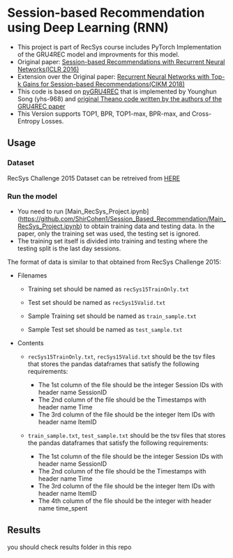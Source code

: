 # Session-based Recommendation using Deep Learning (RNN)
- This project is part of RecSys course includes PyTorch Implementation of the GRU4REC model and improvments for this model.
- Original paper: [Session-based Recommendations with Recurrent Neural Networks(ICLR 2016)](https://arxiv.org/pdf/1511.06939.pdf)
- Extension over the Original paper: [Recurrent Neural Networks with Top-k Gains for Session-based
Recommendations(CIKM 2018)](https://arxiv.org/abs/1706.03847)
- This code is based on [pyGRU4REC](https://github.com/yhs-968/pyGRU4REC) that is implemented by Younghun Song (yhs-968) and [original Theano code written by the authors of the GRU4REC paper](https://github.com/hidasib/GRU4Rec)
- This Version supports TOP1, BPR, TOP1-max, BPR-max, and Cross-Entropy Losses.

## Usage

### Dataset
RecSys Challenge 2015 Dataset can be retreived from [HERE](https://www.kaggle.com/chadgostopp/recsys-challenge-2015)

### Run the model
- You need to run [Main_RecSys_Project.ipynb] (https://github.com/ShirCohen1/Session_Based_Recommendation/Main_RecSys_Project.ipynb) to obtain training data and testing data. In the paper, only the training set was used, the testing set is ignored.
- The training set itself is divided into training and testing where the testing split is the last day sessions.

The format of data is similar to that obtained from RecSys Challenge 2015:
- Filenames
    - Training set should be named as `recSys15TrainOnly.txt`
    - Test set should be named as `recSys15Valid.txt`
    
    - Sample Training set should be named as `train_sample.txt`
    - Sample Test set should be named as `test_sample.txt`
- Contents
    - `recSys15TrainOnly.txt`, `recSys15Valid.txt` should be the tsv files that stores the pandas dataframes that satisfy the following requirements:
        - The 1st column of the file should be the integer Session IDs with header name SessionID
        - The 2nd column of the file should be the Timestamps with header name Time 
        - The 3rd column of the file should be the integer Item IDs with header name ItemID
       
     - `train_sample.txt`, `test_sample.txt` should be the tsv files that stores the pandas dataframes that satisfy the following requirements:
         - The 1st column of the file should be the integer Session IDs with header name SessionID
        - The 2nd column of the file should be the Timestamps with header name Time 
        - The 3rd column of the file should be the integer Item IDs with header name ItemID
        - The 4th column of the file should be the integer with header name time_spent
        



## Results

you should check results folder in this repo

